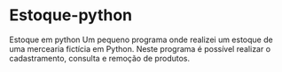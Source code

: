 # Estoque-python
Estoque em python
Um pequeno programa onde realizei um estoque de uma mercearia fictícia em Python. Neste programa é possível realizar o cadastramento, consulta e remoção de produtos.
